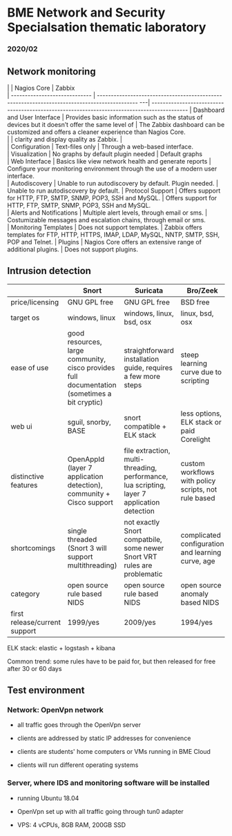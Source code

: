 # BME Network and Security Specialsation thematic laboratory

### 2020/02

## Network monitoring
|                               | Nagios Core                                                                                     | Zabbix                                                                                    
| ----------------------------- | -------------------------------------------------------------------------------------------- ---| ------------------------------------------------------------------------------------------- 
| Dashboard and User Interface  | Provides basic information such as the status of devices but it doesn’t offer the same level of | The Zabbix dashboard can be customized and offers a cleaner experience than Nagios Core.  
|                               |  clarity and display quality as Zabbix.                                                         |                                                                                                     
| Configuration                 | Text-files only                                                                                 | Through a web-based interface.                                                                   
| Visualization                 | No graphs by default plugin needed                                                              | Default graphs                               
| Web Interface                 | Basics like view network health and generate reports                                            | Configure your monitoring environment through the use of a modern user interface.                                                                
| Autodiscovery		        | Unable to run autodiscovery by default. Plugin needed.		                          | Unable to run autodiscovery by default.
| Protocol Support              | Offers support for HTTP, FTP, SMTP, SNMP, POP3, SSH and MySQL.                                  | Offers support for HTTP, FTP, SMTP, SNMP, POP3, SSH and MySQL.                   
| Alerts and Notifications      | Multiple alert levels, through email or sms.                                                    | Costumizable messages and escalation chains, through email or sms.                                                                
| Monitoring Templates		| Does not support templates.                                                                     | Zabbix offers templates for FTP, HTTP, HTTPS, IMAP, LDAP, MySQL, NNTP, SMTP, SSH, POP and Telnet.
| Plugins			| Nagios Core offers an extensive range of additional plugins.					  | Does not support plugins.

## Intrusion detection

|                               | Snort                                                                                        | Suricata                                                                                    | Bro/Zeek                                             |
| ----------------------------- | -------------------------------------------------------------------------------------------- | ------------------------------------------------------------------------------------------- | ---------------------------------------------------- |
| price/licensing               | GNU GPL free                                                                                 | GNU GPL free                                                                                | BSD free                                             |
| target os                     | windows, linux                                                                               | windows, linux, bsd, osx                                                                    | linux, bsd, osx                                      |
| ease of use                   | good resources, large community, cisco provides full documentation (sometimes a bit cryptic) | straightforward installation guide, requires a few more steps                               | steep learning curve due to scripting                |
| web ui                        | sguil, snorby, BASE                                                                          | snort compatible + ELK stack                                                                | less options, ELK stack or paid Corelight            |
| distinctive features          | OpenAppId (layer 7 application detection), community + Cisco support                         | file extraction, multi-threading, performance, lua scripting, layer 7 application detection | custom workflows with policy scripts, not rule based |
| shortcomings                  | single threaded (Snort 3 will support multithreading)                                        | not exactly Snort compatbile, some newer Snort VRT rules are problematic                    | complicated configuration and learning curve, age    |
| category                      | open source rule based NIDS                                                                  | open source rule based NIDS                                                                 | open source anomaly based NIDS                       |
| first release/current support | 1999/yes                                                                                     | 2009/yes                                                                                    | 1994/yes                                             |

ELK stack: elastic + logstash + kibana

Common trend: some rules have to be paid for, but then released for free after 30 or 60 days

## Test environment

### Network: OpenVpn network

- all traffic goes through the OpenVpn server

- clients are addressed by static IP addresses for convenience

- clients are students' home computers or VMs running in BME Cloud

- clients will run different operating systems



### Server, where IDS and monitoring software will be installed

- running Ubuntu 18.04

- OpenVpn set up with all traffic going through tun0 adapter

- VPS: 4 vCPUs, 8GB RAM, 200GB SSD
